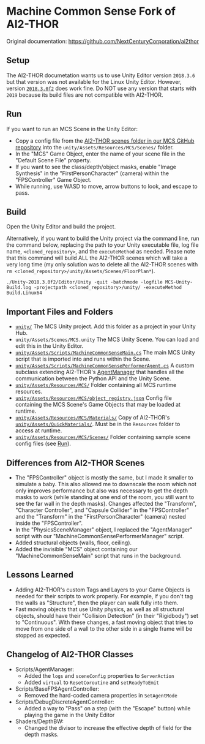 # Machine Common Sense Fork of AI2-THOR

Original documentation:  https://github.com/NextCenturyCorporation/ai2thor

## Setup

The AI2-THOR documetation wants us to use Unity Editor version `2018.3.6` but that version was not available for the Linux Unity Editor.  However, version [`2018.3.0f2`](https://forum.unity.com/threads/unity-on-linux-release-notes-and-known-issues.350256/page-2#post-4009651) does work fine.  Do NOT use any version that starts with `2019` because its build files are not compatible with AI2-THOR.

## Run

If you want to run an MCS Scene in the Unity Editor:

- Copy a config file from the [AI2-THOR scenes folder in our MCS GitHub repository](https://github.com/NextCenturyCorporation/MCS/tree/master/ai2thor_wrapper/scenes) into the `unity/Assets/Resources/MCS/Scenes/` folder.
- In the "MCS" Game Object, enter the name of your scene file in the "Default Scene File" property.
- If you want to see the class/depth/object masks, enable "Image Synthesis" in the "FirstPersonCharacter" (camera) within the "FPSController" Game Object.
- While running, use WASD to move, arrow buttons to look, and escape to pass.

## Build

Open the Unity Editor and build the project.

Alternatively, if you want to build the Unity project via the command line, run the command below, replacing the path to your Unity executable file, log file name, `<cloned_repository>`, and the `executeMethod` as needed.  Please note that this command will build ALL the AI2-THOR scenes which will take a very long time (my only solution was to delete all the AI2-THOR scenes with `rm <cloned_repository>/unity/Assets/Scenes/FloorPlan*`).

```
./Unity-2018.3.0f2/Editor/Unity -quit -batchmode -logfile MCS-Unity-Build.log -projectpath <cloned_repository>/unity/ -executeMethod Build.Linux64
```

## Important Files and Folders

- [`unity/`](./unity)  The MCS Unity project.  Add this folder as a project in your Unity Hub.
- `unity/Assets/Scenes/MCS.unity`  The MCS Unity Scene.  You can load and edit this in the Unity Editor.
- [`unity/Assets/Scripts/MachineCommonSenseMain.cs`](./unity/Assets/Scripts/MachineCommonSenseMain.cs)  The main MCS Unity script that is imported into and runs within the Scene.
- [`unity/Assets/Scripts/MachineCommonSensePerformerAgent.cs`](./unity/Assets/Scripts/MachineCommonSensePerformerAgent.cs)  A custom subclass extending AI2-THOR's [AgentManager](./unity/Assets/Scripts/AgentManager.cs) that handles all the communication between the Python API and the Unity Scene.
- [`unity/Assets/Resources/MCS/`](./unity/Assets/Resources/MCS)  Folder containing all MCS runtime resources.
- [`unity/Assets/Resources/MCS/object_registry.json`](./unity/Assets/Resources/MCS/object_registry.json)  Config file containing the MCS Scene's Game Objects that may be loaded at runtime. 
- [`unity/Assets/Resources/MCS/Materials/`](./unity/Assets/Resources/MCS/Materials)  Copy of AI2-THOR's [`unity/Assets/QuickMaterials/`](./unity/Assets/QuickMaterials).  Must be in the `Resources` folder to access at runtime.
- [`unity/Assets/Resources/MCS/Scenes/`](./unity/Assets/Resources/MCS/Scenes)  Folder containing sample scene config files (see [Run](#run)).

## Differences from AI2-THOR Scenes

- The "FPSController" object is mostly the same, but I made it smaller to simulate a baby.  This also allowed me to downscale the room which not only improves performance but also was necessary to get the depth masks to work (while standing at one end of the room, you still want to see the far wall in the depth masks).  Changes affected the "Transform", "Character Controller", and "Capsule Collider" in the "FPSController" and the "Transform" in the "FirstPersonCharacter" (camera) nested inside the "FPSController".
- In the "PhysicsSceneManager" object, I replaced the "AgentManager" script with our "MachineCommonSensePerformerManager" script.
- Added structural objects (walls, floor, ceiling).
- Added the invisible "MCS" object containing our "MachineCommonSenseMain" script that runs in the background.

## Lessons Learned

- Adding AI2-THOR's custom Tags and Layers to your Game Objects is needed for their scripts to work properly.  For example, if you don't tag the walls as "Structure", then the player can walk fully into them.
- Fast moving objects that use Unity physics, as well as all structural objects, should have their "Collision Detection" (in their "Rigidbody") set to "Continuous".  With these changes, a fast moving object that tries to move from one side of a wall to the other side in a single frame will be stopped as expected.

## Changelog of AI2-THOR Classes

- Scripts/AgentManager:
  - Added the `logs` and `sceneConfig` properties to `ServerAction`
  - Added `virtual` to `ResetCoroutine` and `setReadyToEmit`
- Scripts/BaseFPSAgentController:
  - Removed the hard-coded camera properties in `SetAgentMode`
- Scripts/DebugDiscreteAgentController:
  - Added a way to "Pass" on a step (with the "Escape" button) while playing the game in the Unity Editor
- Shaders/DepthBW:
  - Changed the divisor to increase the effective depth of field for the depth masks.

